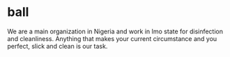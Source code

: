 # ball
We are a main organization in Nigeria and work in Imo state for disinfection and cleanliness. Anything that makes your current circumstance and you perfect, slick and clean is our task.
